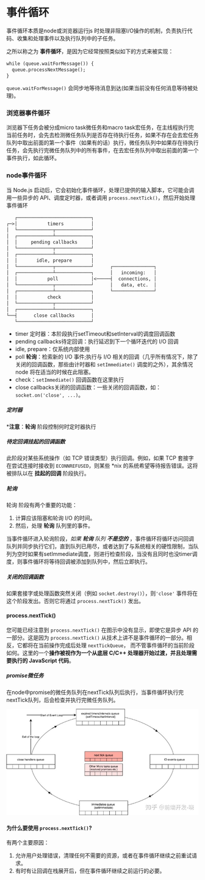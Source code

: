 # 事件循环

事件循环本质是node或浏览器运行js 时处理非阻塞I/O操作的机制，负责执行代码、收集和处理事件以及执行队列中的子任务。

之所以称之为 **事件循环**，是因为它经常按照类似如下的方式来被实现：

```
while (queue.waitForMessage()) {
  queue.processNextMessage();
}
```

`queue.waitForMessage()` 会同步地等待消息到达(如果当前没有任何消息等待被处理)。



### 浏览器事件循环

浏览器下任务会被分成micro task微任务和macro task宏任务，在主线程执行完当前任务时，会先去检测微任务队列是否存在待执行任务，如果不存在会去宏任务队列中取出前面的第一个事件（如果有的话）执行，微任务队列中如果存在待执行任务，会先执行完微任务队列中的所有事件，在去宏任务队列中取出前面的第一个事件执行，如此循环。

### node事件循环

当 Node.js 启动后，它会初始化事件循环，处理已提供的输入脚本，它可能会调用一些异步的 API、调度定时器，或者调用 `process.nextTick()`，然后开始处理事件循环

```
   ┌───────────────────────────┐
┌─>│           timers          │
│  └─────────────┬─────────────┘
│  ┌─────────────┴─────────────┐
│  │     pending callbacks     │
│  └─────────────┬─────────────┘
│  ┌─────────────┴─────────────┐
│  │       idle, prepare       │
│  └─────────────┬─────────────┘      ┌───────────────┐
│  ┌─────────────┴─────────────┐      │   incoming:   │
│  │           poll            │<─────┤  connections, │
│  └─────────────┬─────────────┘      │   data, etc.  │
│  ┌─────────────┴─────────────┐      └───────────────┘
│  │           check           │
│  └─────────────┬─────────────┘
│  ┌─────────────┴─────────────┐
└──┤      close callbacks      │
   └───────────────────────────┘
```

* timer 定时器：本阶段执行setTimeout和setInterval的调度回调函数
* pending callbacks待定回调：执行延迟到下一个循环迭代的 I/O 回调
* idle, prepare：仅系统内部使用
* poll **轮询**：检索新的 I/O 事件;执行与 I/O 相关的回调（几乎所有情况下，除了关闭的回调函数，那些由计时器和 `setImmediate()` 调度的之外），其余情况 node 将在适当的时候在此阻塞。
* check：`setImmediate()` 回调函数在这里执行
* close callbacks关闭的回调函数：一些关闭的回调函数，如：`socket.on('close', ...)`。

##### 定时器

***注意**：**轮询** 阶段控制何时定时器执行

##### 待定回调挂起的回调函数

此阶段对某些系统操作（如 TCP 错误类型）执行回调。例如，如果 TCP 套接字在尝试连接时接收到 `ECONNREFUSED`，则某些 *nix 的系统希望等待报告错误。这将被排队以在 **挂起的回调** 阶段执行。

##### 轮询

轮询 阶段有两个重要的功能：

1. 计算应该阻塞和轮询 I/O 的时间。
2. 然后，处理 **轮询** 队列里的事件。

当事件循环进入轮询阶段，*如果 **轮询** 队列 **不是空的*** ，事件循环将循环访问回调队列并同步执行它们，直到队列已用尽，或者达到了与系统相关的硬性限制，当队列为空时如果有setImmediate调度，则进行检查阶段，当没有且同时也没timer调度，则事件循环将等待回调被添加到队列中，然后立即执行。

#####  关闭的回调函数

如果套接字或处理函数突然关闭（例如 `socket.destroy()`），则`'close'` 事件将在这个阶段发出。否则它将通过 `process.nextTick()` 发出。

#### process.nextTick()

您可能已经注意到 `process.nextTick()` 在图示中没有显示，即使它是异步 API 的一部分。这是因为 `process.nextTick()` 从技术上讲不是事件循环的一部分。相反，它都将在当前操作完成后处理 `nextTickQueue`， 而不管事件循环的当前阶段如何。这里的一个**操作被视作为一个从底层 C/C++ 处理器开始过渡，并且处理需要执行的 JavaScript 代码**。

##### promise微任务

在node中promise的微任务队列在nextTick队列后执行，当事件循环执行完nextTick队列，后会检查并执行完微任务队列。

![node_micro](../source/node_micro_task.jpg)

#### 为什么要使用 `process.nextTick()`?

 有两个主要原因：

1. 允许用户处理错误，清理任何不需要的资源，或者在事件循环继续之前重试请求。
2. 有时有让回调在栈展开后，但在事件循环继续之前运行的必要。